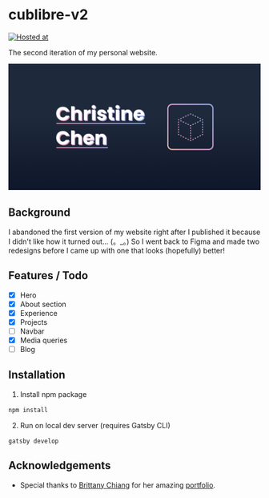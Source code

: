 # cublibre-v2

[![Hosted at](https://img.shields.io/badge/hosted%20at-cublibre.github.io%2Fpersonal--v2-blue)](https://cublibre.github.io/personal-v2/)

The second iteration of my personal website.

![Banner image](./static/images/banner.png)

## Background

I abandoned the first version of my website right after I published it because I didn't like how it turned out... (。\_。)
So I went back to Figma and made two redesigns before I came up with one that looks (hopefully) better!

## Features / Todo

- [x] Hero
- [x] About section
- [x] Experience
- [x] Projects
- [ ] Navbar
- [x] Media queries
- [ ] Blog

## Installation

1. Install npm package

```bash
npm install
```

2. Run on local dev server (requires Gatsby CLI)

```
gatsby develop
```

## Acknowledgements

- Special thanks to [Brittany Chiang](https://github.com/bchiang7/) for her amazing [portfolio](https://brittanychiang.com/).

